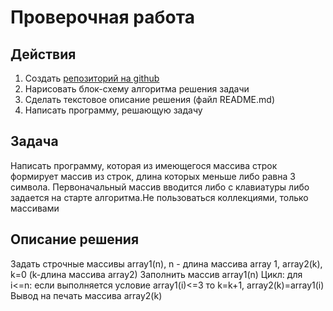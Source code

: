 # Проверочная работа


## Действия
1. Создать [репозиторий на github](https://github.com/MariyaBel/Test1.git) 
2. Нарисовать блок-схему алгоритма решения задачи
3. Сделать текстовое описание решения (файл README.md)
3. Написать программу, решающую задачу

## Задача
Написать программу, которая из имеющегося массива строк формирует массив из строк, длина которых меньше либо равна 3 символа. Первоначальный массив вводится либо с клавиатуры либо задается на старте алгоритма.Не пользоваться коллекциями, только массивами

## Описание решения
Задать строчные массивы array1(n), n - длина массива array 1, 
                        array2(k), k=0  (k-длина массива array2)
Заполнить массив array1(n)
Цикл: для i<=n: если выполняется условие array1(i)<=3 то  k=k+1, array2(k)=array1(i)
Вывод на печать массива array2(k)


